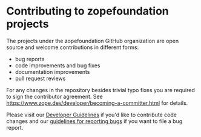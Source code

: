 <!--
Generated from:
https://github.com/zopefoundation/meta/tree/master/config/zope-product
-->
# Contributing to zopefoundation projects

The projects under the zopefoundation GitHub organization are open source and
welcome contributions in different forms:

* bug reports
* code improvements and bug fixes
* documentation improvements
* pull request reviews

For any changes in the repository besides trivial typo fixes you are required
to sign the contributor agreement. See
https://www.zope.dev/developer/becoming-a-committer.html for details.

Please visit our [Developer
Guidelines](https://www.zope.dev/developer/guidelines.html) if you'd like to
contribute code changes and our [guidelines for reporting
bugs](https://www.zope.dev/developer/reporting-bugs.html) if you want to file a
bug report.
